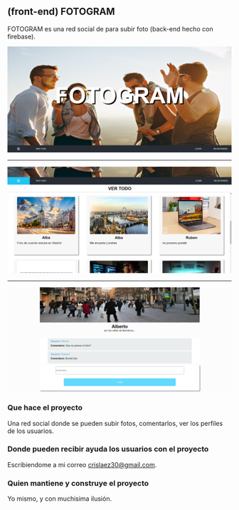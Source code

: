 ## (front-end) FOTOGRAM

FOTOGRAM es una red social de para subir foto (back-end hecho con firebase).

<img src="https://github.com/crislaez/FotoGram/blob/master/src/img/foto_proyecto.PNG" />
<hr>
<img src="https://github.com/crislaez/FotoGram/blob/master/src/img/foto_proyecto_2.PNG" />
<hr>
<img src="https://github.com/crislaez/FotoGram/blob/master/src/img/foto_proyecto_3.PNG" />

### Que hace el proyecto

Una red social donde se pueden subir fotos, comentarlos, ver los perfiles de los usuarios.
 
### Donde pueden recibir ayuda los usuarios con el proyecto
 
Escribiendome a mi correo crislaez30@gmail.com.

### Quien mantiene y construye el proyecto

Yo mismo, y con muchisima ilusión.
